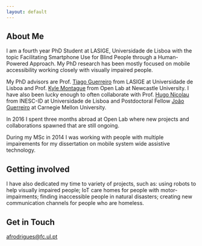 ```yaml
---
layout: default
---
```


## About Me
I am a fourth year PhD Student at LASIGE, Universidade de Lisboa with the topic Facilitating Smartphone Use for Blind People through a Human-Powered Approach. My PhD research has been mostly focused on mobile accessibility working closely with visually impaired people. 

My PhD advisors are Prof. [Tiago Guerreiro](https://tjvguerreiro.github.io/) from LASIGE at Universidade de Lisboa and Prof. [Kyle Montague](https://openlab.ncl.ac.uk/people/nkm120/) from Open Lab at Newcastle University. I have also been lucky enough to often collaborate with Prof.  [Hugo Nicolau](http://web.ist.utl.pt/hugo.nicolau/) from INESC-ID at Universidade de Lisboa and Postdoctoral Fellow	 [João Guerreiro](http://joaoguerreiro.net/) at Carnegie Mellon University.

In 2016 I spent three months abroad at Open Lab where new projects and collaborations spawned that are still ongoing. 

During my MSc in 2014 I was working with people with multiple impairements for my dissertation on mobile system wide assistive technology. 

## Getting involved
I have also dedicated my time to variety of projects, such as: using robots to help visually impaired people; IoT care homes for people with motor-impairments; finding inaccessible people in natural disasters; creating new communication channels for people who are homeless.

## Get in Touch
afrodrigues@fc.ul.pt


